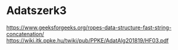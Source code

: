 # Adatszerk3
https://www.geeksforgeeks.org/ropes-data-structure-fast-string-concatenation/
https://wiki.itk.ppke.hu/twiki/pub/PPKE/AdatAlg201819/HF03.pdf
